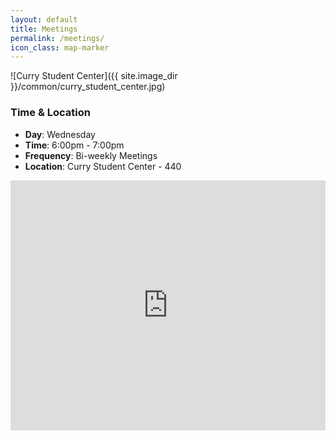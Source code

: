 ```yaml
---
layout: default
title: Meetings
permalink: /meetings/
icon_class: map-marker
---
```

<span class="image featured">
![Curry Student Center]({{ site.image_dir }}/common/curry_student_center.jpg)

### Time & Location
  
  - **Day**: Wednesday
  - **Time**: 6:00pm - 7:00pm
  - **Frequency**: Bi-weekly Meetings
  - **Location**: Curry Student Center - 440

<iframe src="https://www.google.com/maps/embed?pb=!1m18!1m12!1m3!1d1474.5827883136733!2d-71.08815818268909!3d42.33899311003516!2m3!1f0!2f0!3f0!3m2!1i1024!2i768!4f13.1!3m3!1m2!1s0x89e37a18664add57%3A0x53103297a3bd922c!2sCurry+Student+Center%2C+Northeastern+University%2C+Boston%2C+MA+02115!5e0!3m2!1sen!2sus!4v1406876194914" width="100%" height="400em" frameborder="0" style="border:0"></iframe>
